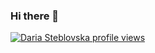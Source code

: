 ### Hi there 👋

[![Daria Steblovska profile views](https://u8views.com/api/v1/github/profiles/114607672/views/day-week-month-total-count.svg)](https://u8views.com/github/DariaSK18)

<!--
**DariaSK18/DariaSK18** is a ✨ _special_ ✨ repository because its `README.md` (this file) appears on your GitHub profile.

Here are some ideas to get you started:

- 🔭 I’m currently working on ...
- 🌱 I’m currently learning ...
- 👯 I’m looking to collaborate on ...
- 🤔 I’m looking for help with ...
- 💬 Ask me about ...
- 📫 How to reach me: ...
- 😄 Pronouns: ...
- ⚡ Fun fact: ...
-->
